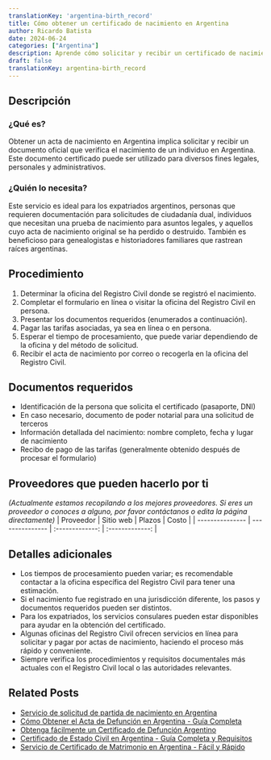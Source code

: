 ```yaml
---
translationKey: 'argentina-birth_record'
title: Cómo obtener un certificado de nacimiento en Argentina
author: Ricardo Batista
date: 2024-06-24
categories: ["Argentina"]
description: Aprende cómo solicitar y recibir un certificado de nacimiento argentino certificado, paso a paso, con todos los documentos requeridos.
draft: false
translationKey: argentina-birth_record
---
```


## Descripción
### ¿Qué es?

Obtener un acta de nacimiento en Argentina implica solicitar y recibir un documento oficial que verifica el nacimiento de un individuo en Argentina. Este documento certificado puede ser utilizado para diversos fines legales, personales y administrativos.

### ¿Quién lo necesita?

Este servicio es ideal para los expatriados argentinos, personas que requieren documentación para solicitudes de ciudadanía dual, individuos que necesitan una prueba de nacimiento para asuntos legales, y aquellos cuyo acta de nacimiento original se ha perdido o destruido. También es beneficioso para genealogistas e historiadores familiares que rastrean raíces argentinas.

## Procedimiento

1. Determinar la oficina del Registro Civil donde se registró el nacimiento.
2. Completar el formulario en línea o visitar la oficina del Registro Civil en persona.
3. Presentar los documentos requeridos (enumerados a continuación).
4. Pagar las tarifas asociadas, ya sea en línea o en persona.
5. Esperar el tiempo de procesamiento, que puede variar dependiendo de la oficina y del método de solicitud.
6. Recibir el acta de nacimiento por correo o recogerla en la oficina del Registro Civil.

## Documentos requeridos

- Identificación de la persona que solicita el certificado (pasaporte, DNI)
- En caso necesario, documento de poder notarial para una solicitud de terceros
- Información detallada del nacimiento: nombre completo, fecha y lugar de nacimiento
- Recibo de pago de las tarifas (generalmente obtenido después de procesar el formulario)

## Proveedores que pueden hacerlo por ti
_(Actualmente estamos recopilando a los mejores proveedores. Si eres un proveedor o conoces a alguno, por favor contáctanos o edita la página directamente)_
| Proveedor        |     Sitio web     |     Plazos    |       Costo      |
| --------------- | --------------- |  :-------------: | :-------------: |

## Detalles adicionales

- Los tiempos de procesamiento pueden variar; es recomendable contactar a la oficina específica del Registro Civil para tener una estimación.
- Si el nacimiento fue registrado en una jurisdicción diferente, los pasos y documentos requeridos pueden ser distintos.
- Para los expatriados, los servicios consulares pueden estar disponibles para ayudar en la obtención del certificado.
- Algunas oficinas del Registro Civil ofrecen servicios en línea para solicitar y pagar por actas de nacimiento, haciendo el proceso más rápido y conveniente.
- Siempre verifica los procedimientos y requisitos documentales más actuales con el Registro Civil local o las autoridades relevantes.
## Related Posts

- [Servicio de solicitud de partida de nacimiento en Argentina](https://tramitit.com/spanish/guides/argentina/certificado_de_nacimiento/)
- [Cómo Obtener el Acta de Defunción en Argentina - Guía Completa](https://tramitit.com/spanish/guides/argentina/partida_de_defunción/)
- [Obtenga fácilmente un Certificado de Defunción Argentino](https://tramitit.com/spanish/guides/argentina/certificado_de_defunción/)
- [Certificado de Estado Civil en Argentina - Guía Completa y Requisitos](https://tramitit.com/spanish/guides/argentina/solicitud_de_certificado_de_soltería/)
- [Servicio de Certificado de Matrimonio en Argentina - Fácil y Rápido](https://tramitit.com/spanish/guides/argentina/certificado_de_matrimonio/)